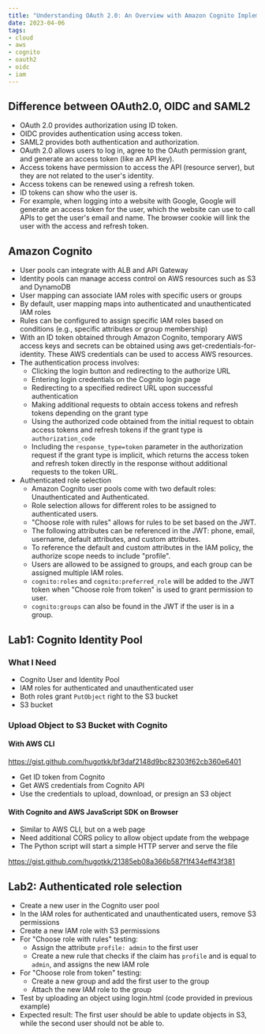 ```yaml
---
title: "Understanding OAuth 2.0: An Overview with Amazon Cognito Implementation"
date: 2023-04-06
tags:
- cloud
- aws
- cognito
- oauth2
- oidc
- iam
---
```


## Difference between OAuth2.0, OIDC and SAML2

* OAuth 2.0 provides authorization using ID token.
* OIDC provides authentication using access token.
* SAML2 provides both authentication and authorization.
* OAuth 2.0 allows users to log in, agree to the OAuth permission grant, and generate an access token (like an API key).
* Access tokens have permission to access the API (resource server), but they are not related to the user's identity.
* Access tokens can be renewed using a refresh token.
* ID tokens can show who the user is.
* For example, when logging into a website with Google, Google will generate an access token for the user, which the website can use to call APIs to get the user's email and name. The browser cookie will link the user with the access and refresh token.

## Amazon Cognito

* User pools can integrate with ALB and API Gateway
* Identity pools can manage access control on AWS resources such as S3 and DynamoDB
* User mapping can associate IAM roles with specific users or groups
* By default, user mapping maps into authenticated and unauthenticated IAM roles
* Rules can be configured to assign specific IAM roles based on conditions (e.g., specific attributes or group membership)
* With an ID token obtained through Amazon Cognito, temporary AWS access keys and secrets can be obtained using aws get-credentials-for-identity. These AWS credentials can be used to access AWS resources.
* The authentication process involves:
    * Clicking the login button and redirecting to the authorize URL
    * Entering login credentials on the Cognito login page
    * Redirecting to a specified redirect URL upon successful authentication
    * Making additional requests to obtain access tokens and refresh tokens depending on the grant type
    * Using the authorized code obtained from the initial request to obtain access tokens and refresh tokens if the grant type is `authorization_code`
    * Including the `response_type=token` parameter in the authorization request if the grant type is implicit, which returns the access token and refresh token directly in the response without additional requests to the token URL.
* Authenticated role selection
    - Amazon Cognito user pools come with two default roles: Unauthenticated and Authenticated.
    - Role selection allows for different roles to be assigned to authenticated users.
    - "Choose role with rules" allows for rules to be set based on the JWT.
    - The following attributes can be referenced in the JWT: phone, email, username, default attributes, and custom attributes.
    - To reference the default and custom attributes in the IAM policy, the authorize scope needs to include "profile".
    - Users are allowed to be assigned to groups, and each group can be assigned multiple IAM roles.
    - `cognito:roles` and `cognito:preferred_role` will be added to the JWT token when "Choose role from token" is used to grant permission to user.
    - `cognito:groups` can also be found in the JWT if the user is in a group.

## Lab1: Cognito Identity Pool

### What I Need

- Cognito User and Identity Pool
- IAM roles for authenticated and unauthenticated user
- Both roles grant `PutObject` right to the S3 bucket
- S3 bucket

### Upload Object to S3 Bucket with Cognito

#### With AWS CLI

https://gist.github.com/hugotkk/bf3daf2148d9bc82303f62cb360e6401

- Get ID token from Cognito
- Get AWS credentials from Cognito API
- Use the credentials to upload, download, or presign an S3 object

#### With Cognito and AWS JavaScript SDK on Browser

- Similar to AWS CLI, but on a web page
- Need additional CORS policy to allow object update from the webpage
- The Python script will start a simple HTTP server and serve the file

https://gist.github.com/hugotkk/21385eb08a366b587f1f434eff43f381

## Lab2: Authenticated role selection

- Create a new user in the Cognito user pool
- In the IAM roles for authenticated and unauthenticated users, remove S3 permissions
- Create a new IAM role with S3 permissions
- For "Choose role with rules" testing:
  - Assign the attribute `profile: admin` to the first user
  - Create a new rule that checks if the claim has `profile` and is equal to `admin`, and assigns the new IAM role
- For "Choose role from token" testing:
  - Create a new group and add the first user to the group
  - Attach the new IAM role to the group
- Test by uploading an object using login.html (code provided in previous example)
- Expected result: The first user should be able to update objects in S3, while the second user should not be able to.
